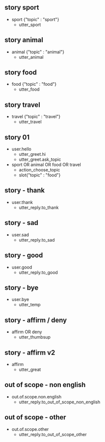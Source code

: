 ## story sport
* sport {"topic" : "sport"}
  - utter_sport

## story animal 
* animal {"topic" : "animal"}
  - utter_animal

## story food 
* food {"topic" : "food"}
  - utter_food

## story travel 
* travel {"topic" : "travel"}
  - utter_travel
    
    
<!---------------------------->
<!-- generic conversations  -->
<!---------------------------->

## story 01
* user.hello
  - utter_greet.hi
  - utter_greet.ask_topic
* sport OR animal OR food OR travel
  - action_choose_topic
  - slot{"topic" : "food"}

## story - thank
* user.thank
  - utter_reply.to_thank

## story - sad
* user.sad
  - utter_reply.to_sad

## story - good
* user.good
  - utter_reply.to_good

## story - bye
* user.bye  
  - utter_temp

## story - affirm / deny
* affirm OR deny
  - utter_thumbsup

## story - affirm v2
* affirm 
  - utter_great
  
<!---------------------------->
<!--     out of scope       -->
<!---------------------------->

## out of scope - non english
* out.of.scope.non.english
  - utter_reply.to_out_of_scope_non_english
    
## out of scope - other
* out.of.scope.other
  - utter_reply.to_out_of_scope_other
